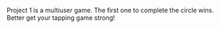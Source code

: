 Project 1 is a multiuser game. The first one to complete the circle wins. Better get your tapping game strong! 
